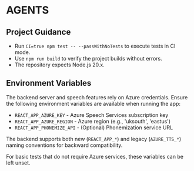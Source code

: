# AGENTS

## Project Guidance
- Run `CI=true npm test -- --passWithNoTests` to execute tests in CI mode.
- Use `npm run build` to verify the project builds without errors.
- The repository expects Node.js 20.x.

## Environment Variables
The backend server and speech features rely on Azure credentials. Ensure the following environment variables are available when running the app:
- `REACT_APP_AZURE_KEY` - Azure Speech Services subscription key
- `REACT_APP_AZURE_REGION` - Azure region (e.g., 'uksouth', 'eastus')
- `REACT_APP_PHONEMIZE_API` - (Optional) Phonemization service URL

The backend supports both new (`REACT_APP_*`) and legacy (`AZURE_TTS_*`) naming conventions for backward compatibility.

For basic tests that do not require Azure services, these variables can be left unset.
